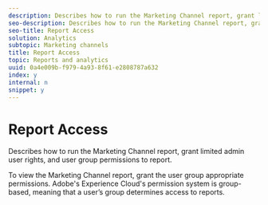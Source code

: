 ```yaml
---
description: Describes how to run the Marketing Channel report, grant limited admin user rights, and user group permissions to report.
seo-description: Describes how to run the Marketing Channel report, grant limited admin user rights, and user group permissions to report.
seo-title: Report Access
solution: Analytics
subtopic: Marketing channels
title: Report Access
topic: Reports and analytics
uuid: 0a4e009b-f979-4a93-8f61-e2808787a632
index: y
internal: n
snippet: y
---
```


# Report Access

Describes how to run the Marketing Channel report, grant limited admin user rights, and user group permissions to report.

To view the Marketing Channel report, grant the user group appropriate permissions. Adobe's Experience Cloud's permission system is group-based, meaning that a user’s group determines access to reports. 
